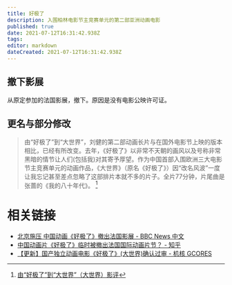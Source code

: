 ```yaml
---
title: 好极了
description: 入围柏林电影节主竞赛单元的第二部亚洲动画电影
published: true
date: 2021-07-12T16:31:42.938Z
tags: 
editor: markdown
dateCreated: 2021-07-12T16:31:42.938Z
---
```


## 撤下影展

从原定参加的法国影展，撤下。原因是没有电影公映许可证。

## 更名与部分修改

> 由“好极了”到“大世界”，刘健的第二部动画长片与在国外电影节上映的版本相比，已经有所改变。去年，《好极了》以非常不天朝的画风以及号称非常黑暗的情节让人们(包括我)对其寄予厚望。作为中国首部入围欧洲三大电影节主竞赛单元的动画作品，《大世界》（原名《好极了》）因“改名风波”一度让我忘记甚至差点忽略了这部排片本就不多的片子。全片77分钟，片尾曲是张蔷的《我的八十年代》。 [^9091]

[^9091]: [由“好极了”到“大世界”（大世界）影评](https://web.archive.org/web/20210712084647/https://movie.douban.com/review/9091647/)

# 相关链接

+ [北京施压 中国动画《好极了》撤出法国影展 - BBC News 中文](https://web.archive.org/web/20191130172139/https://www.bbc.com/zhongwen/simp/chinese-news-40280096)
+ [中国动画片《好极了》临时被撤出法国国际动画片节？ - 知乎](https://web.archive.org/web/20210712084342/https://www.zhihu.com/question/60990539)
+ [【更新】国产独立动画电影《好极了》(大世界)确认过审 - 机核 GCORES](https://archive.is/tCOab "https://www.gcores.com/articles/25629")
